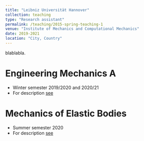 ```yaml
---
title: "Leibniz Universität Hannover"
collection: teaching
type: "Research assistant"
permalink: /teaching/2015-spring-teaching-1
venue: "Institute of Mechanics and Computational Mechanics"
date: 2019-2021
location: "City, Country"
---
```


blablabla.

Engineering Mechanics A
======
* Winter semester 2019/2020 and 2020/21
* For description [see](https://www.ibnm.uni-hannover.de/en/studies/modules/engineering-mechanics-a/)

Mechanics of Elastic Bodies
======
* Summer semester 2020
* For description [see](https://www.ibnm.uni-hannover.de/en/studies/modules/mechanics-of-elastic-bodies/)

